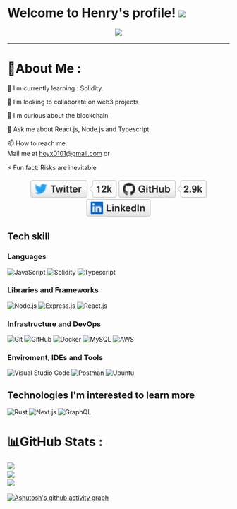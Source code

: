 # Welcome to Henry's profile! <img src="https://media.giphy.com/media/hvRJCLFzcasrR4ia7z/giphy.gif" width="28">

<p align="center">
     <a href="https://github.com/CodeWhiteWeb/CodeWhiteWeb"><img src="https://readme-typing-svg.herokuapp.com?font=Fira+Code&pause=1000&width=435&lines=Code%2C+Build%2C+and+Test.;Code+controls+the+world.;Risk+it+now%2C+nothing+is+100%25+sure.;god+of+smart+contracts."></a>
</p>

---
  
# 💫About Me :

  🌱 I’m currently learning : Solidity.

  👯 I’m looking to collaborate on web3 projects

  🤔 I'm curious about the blockchain

  💬 Ask me about React.js, Node.js and Typescript

  📫 How to reach me:  
  Mail me at hoyx0101@gmail.com or 

⚡ Fun fact: Risks are inevitable

<p align="center">
	<a href="https://twitter.com/asahelcode"><img src="images/twitter.svg" alt="Twitter"></a>
	<a href="https://github.com/asahelcode"><img src="images/github.svg" alt="GitHub"></a>
	<a href="https://www.linkedin.com/in/asahelcode"><img src="images/linkedin.svg" alt="LinkedIn"></a>
</p>

## Tech skill

### Languages
  ![JavaScript](https://img.shields.io/badge/-JavaScript-333333?style=flat&logo=javascript)
  ![Solidity](https://img.shields.io/badge/-Solidity-333333?style=flat&logo=solidity)
  ![Typescript](https://img.shields.io/badge/-Typescript-333333?style=flat&logo=typescript)
  
### Libraries and Frameworks
 ![Node.js](https://img.shields.io/badge/-Node.js-333333?style=flat&logo=node.js)
 ![Express.js](https://img.shields.io/badge/-Express.js-333333?style=flat&logo=express)
 ![React.js](https://img.shields.io/badge/-React-333333?style=flat&logo=react)
 
 
   
### Infrastructure and DevOps
  ![Git](https://img.shields.io/badge/-Git-333333?style=flat&logo=git)
  ![GitHub](https://img.shields.io/badge/-GitHub-333333?style=flat&logo=github)
  ![Docker](https://img.shields.io/badge/-Docker-333333?style=flat&logo=docker)
  ![MySQL](https://img.shields.io/badge/-MySQL-333333?style=flat&logo=mysql)
  ![AWS](https://img.shields.io/badge/-AWS-333333?style=flat&logo=amazon-aws&logoColor=F90)

### Enviroment, IDEs and Tools
  ![Visual Studio Code](https://img.shields.io/badge/-Visual%20Studio%20Code-333333?style=flat&logo=visual-studio-code&logoColor=007ACC)
  ![Postman](https://img.shields.io/badge/-Postman-333333?style=flat&logo=postman)
  ![Ubuntu](https://img.shields.io/badge/-Ubuntu-333333?style=flat&logo=ubuntu)
</br>

## Technologies I'm interested to learn more 

  ![Rust](https://img.shields.io/badge/-Rust-333333?style=flat&logo=rust)
  ![Next.js](https://img.shields.io/badge/-Next.js-333333?style=flat&logo=next.js)
  ![GraphQL](https://img.shields.io/badge/-GraphQL-333333?style=flat&logo=graphql)
</br>

# 📊GitHub Stats :
![](https://github-readme-stats.vercel.app/api?username=asahelcode&theme=radical&hide_border=false&include_all_commits=false&count_private=false)<br/>
![](https://github-readme-streak-stats.herokuapp.com/?user=asahelcode&theme=radical&hide_border=false)<br/>
![](https://github-readme-stats.vercel.app/api/top-langs/?username=asahelcode&theme=radical&hide_border=false&include_all_commits=false&count_private=false&layout=compact)

[![Ashutosh's github activity graph](https://activity-graph.herokuapp.com/graph?username=asahelcode&theme=dracula)](https://github.com/ashutosh00710/github-readme-activity-graph)

